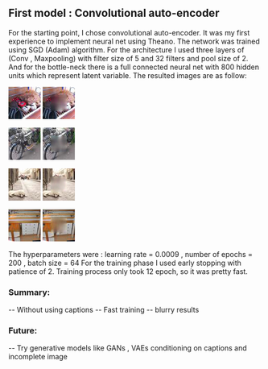 ## First model : Convolutional auto-encoder

For the starting point, I chose convolutional auto-encoder. It was my first experience to implement neural net using Theano. The network was trained using SGD (Adam) algorithm. 
For the architecture I used three layers of (Conv , Maxpooling) with filter size of 5 and 32 filters and pool size of 2. And for the bottle-neck there is a full connected neural net with 800 hidden units which represent latent variable.
The resulted images are as follow:

![alt text](https://github.com/Masseeh/ift6266/blob/master/docs/images/convae/0-org.png) 
![alt text](https://github.com/Masseeh/ift6266/blob/master/docs/images/convae/0-tobe.png)


![alt text](https://github.com/Masseeh/ift6266/blob/master/docs/images/convae/1-org.png) 
![alt text](https://github.com/Masseeh/ift6266/blob/master/docs/images/convae/1-tobe.png)


![alt text](https://github.com/Masseeh/ift6266/blob/master/docs/images/convae/2-org.png) 
![alt text](https://github.com/Masseeh/ift6266/blob/master/docs/images/convae/2-tobe.png)


![alt text](https://github.com/Masseeh/ift6266/blob/master/docs/images/convae/3-org.png) 
![alt text](https://github.com/Masseeh/ift6266/blob/master/docs/images/convae/3-tobe.png)

The hyperparameters were : learning rate = 0.0009 , number of epochs = 200 , batch size = 64
For the training phase I used early stopping with patience of 2. Training process only took 12 epoch, so it was pretty fast.

### Summary:

-- Without using captions
-- Fast training
-- blurry results


### Future:

-- Try generative models like GANs , VAEs conditioning on captions and incomplete image
